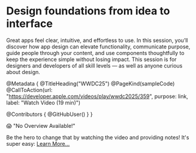 # Design foundations from idea to interface

Great apps feel clear, intuitive, and effortless to use. In this session, you’ll discover how app design can elevate functionality, communicate purpose, guide people through your content, and use components thoughtfully to keep the experience simple without losing impact. This session is for designers and developers of all skill levels — as well as anyone curious about design.

@Metadata {
   @TitleHeading("WWDC25")
   @PageKind(sampleCode)
   @CallToAction(url: "https://developer.apple.com/videos/play/wwdc2025/359", purpose: link, label: "Watch Video (19 min)")

   @Contributors {
      @GitHubUser(<replace this with your GitHub handle>)
   }
}

😱 "No Overview Available!"

Be the hero to change that by watching the video and providing notes! It's super easy:
 [Learn More…](https://wwdcnotes.com/documentation/wwdcnotes/contributing)
